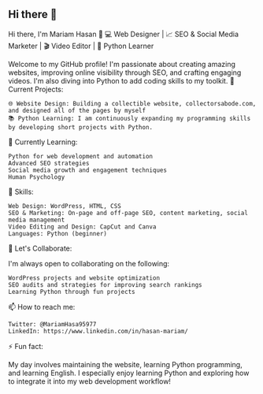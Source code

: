 ## Hi there 👋

<!--
**toptaekkug/toptaekkug** is a ✨ _special_ ✨ repository because its `README.md` (this file) appears on your GitHub profile.

Here are some ideas to get you started:

- 🔭 I’m currently working on ...
- 🌱 I’m currently learning ...
- 👯 I’m looking to collaborate on ...
- 🤔 I’m looking for help with ...
- 💬 Ask me about ...
- 📫 How to reach me: ...
- 😄 Pronouns: ...
- ⚡ Fun fact: ...
-->
Hi there, I'm Mariam Hasan 👋
💻 Web Designer | 📈 SEO & Social Media Marketer | 🎬 Video Editor | 🐍 Python Learner

Welcome to my GitHub profile! I'm passionate about creating amazing websites, improving online visibility through SEO, and crafting engaging videos. I'm also diving into Python to add coding skills to my toolkit.
🔭 Current Projects:

    🌐 Website Design: Building a collectible website, collectorsabode.com, and designed all of the pages by myself
    📚 Python Learning: I am continuously expanding my programming skills by developing short projects with Python.

🌱 Currently Learning:

    Python for web development and automation
    Advanced SEO strategies
    Social media growth and engagement techniques
    Human Psychology

🚀 Skills:

    Web Design: WordPress, HTML, CSS
    SEO & Marketing: On-page and off-page SEO, content marketing, social media management
    Video Editing and Design: CapCut and Canva
    Languages: Python (beginner)

👯 Let's Collaborate:

I'm always open to collaborating on the following:

    WordPress projects and website optimization
    SEO audits and strategies for improving search rankings
    Learning Python through fun projects

📫 How to reach me:

    Twitter: @MariamHasa95977
    LinkedIn: https://www.linkedin.com/in/hasan-mariam/

⚡ Fun fact:

My day involves maintaining the website, learning Python programming, and learning English. I especially enjoy learning Python and exploring how to integrate it into my web development workflow!
